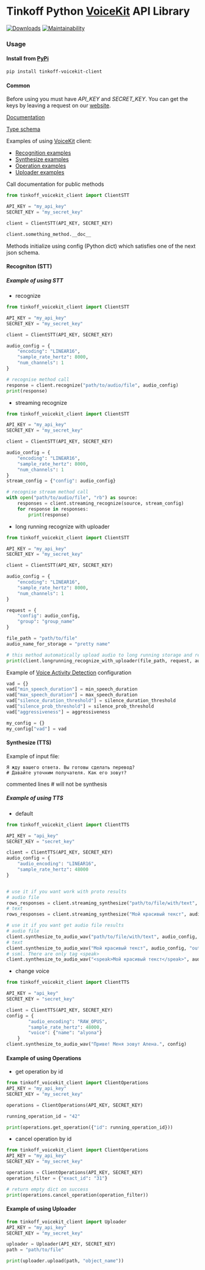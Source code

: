 # Tinkoff Python [VoiceKit](https://voicekit.tinkoff.ru/) API Library
[![Downloads](https://pepy.tech/badge/tinkoff-voicekit-client)](https://pepy.tech/project/tinkoff-voicekit-client)
[![Maintainability](https://api.codeclimate.com/v1/badges/263d75fe1c9d4f2bfd1a/maintainability)](https://codeclimate.com/github/TinkoffCreditSystems/voicekit_client_python/maintainability)

### Usage
#### Install from [PyPi](https://pypi.org/project/tinkoff-voicekit-client/)
```bash
pip install tinkoff-voicekit-client
```


#### Common
Before using you must have *API_KEY* and *SECRET_KEY*. You can get the keys by leaving a request on our [website](https://voicekit.tinkoff.ru/).

[Documentation](https://voicekit.tinkoff.ru/docs/)

[Type schema](docs/SCHEMA.md)

Examples of using [VoiceKit](https://voicekit.tinkoff.ru/) client:
* [Recognition examples](#example-of-using-stt)
* [Synthesize examples](#synthesize-tts)
* [Operation examples](#example-of-using-operations)
* [Uploader examples](#example-of-using-uploader)

Call documentation for public methods
```python
from tinkoff_voicekit_client import ClientSTT

API_KEY = "my_api_key"
SECRET_KEY = "my_secret_key"

client = ClientSTT(API_KEY, SECRET_KEY)

client.something_method.__doc__
```
Methods initialize using config (Python dict) which satisfies one of the next json schema.

#### Recogniton (STT)
##### Example of using STT
* recognize
```python
from tinkoff_voicekit_client import ClientSTT

API_KEY = "my_api_key"
SECRET_KEY = "my_secret_key"

client = ClientSTT(API_KEY, SECRET_KEY)

audio_config = {
    "encoding": "LINEAR16",
    "sample_rate_hertz": 8000,
    "num_channels": 1
}

# recognise method call
response = client.recognize("path/to/audio/file", audio_config)
print(response)
```
* streaming recognize
```python
from tinkoff_voicekit_client import ClientSTT

API_KEY = "my_api_key"
SECRET_KEY = "my_secret_key"

client = ClientSTT(API_KEY, SECRET_KEY)

audio_config = {
    "encoding": "LINEAR16",
    "sample_rate_hertz": 8000,
    "num_channels": 1
}
stream_config = {"config": audio_config}

# recognise stream method call
with open("path/to/audio/file", "rb") as source:
    responses = client.streaming_recognize(source, stream_config)
    for response in responses:
        print(response)
```
* long running recognize with uploader
```python
from tinkoff_voicekit_client import ClientSTT

API_KEY = "my_api_key"
SECRET_KEY = "my_secret_key"

client = ClientSTT(API_KEY, SECRET_KEY)

audio_config = {
    "encoding": "LINEAR16",
    "sample_rate_hertz": 8000,
    "num_channels": 1
}

request = {
    "config": audio_config,
    "group": "group_name"
}

file_path = "path/to/file"
audio_name_for_storage = "pretty name"

# this method automatically upload audio to long running storage and return uri
print(client.longrunning_recognize_with_uploader(file_path, request, audio_name_for_storage))
```
Example of [Voice Activity Detection](https://voicekit.tinkoff.ru/docs/stttutorial#example-customized-vad) configuration
```Python
vad = {}
vad["min_speech_duration"] = min_speech_duration
vad["max_speech_duration"] = max_speech_duration
vad["silence_duration_threshold"] = silence_duration_threshold
vad["silence_prob_threshold"] = silence_prob_threshold
vad["aggressiveness"] = aggressiveness

my_config = {}
my_config["vad"] = vad
```

#### Synthesize (TTS)
Example of input file:
```
Я жду вашего ответа. Вы готовы сделать перевод?
# Давайте уточним получателя. Как его зовут?
```
commented lines # will not be synthesis

##### Example of using TTS
* default
```python
from tinkoff_voicekit_client import ClientTTS

API_KEY = "api_key"
SECRET_KEY = "secret_key"

client = ClientTTS(API_KEY, SECRET_KEY)
audio_config = {
    "audio_encoding": "LINEAR16",
    "sample_rate_hertz": 48000
}


# use it if you want work with proto results
# audio file
rows_responses = client.streaming_synthesize("path/to/file/with/text", audio_config)
# text
rows_responses = client.streaming_synthesize("Мой красивый текст", audio_config)

# use it if you want get audio file results
# audio file
client.synthesize_to_audio_wav("path/to/file/with/text", audio_config, "output/dir")
# text
client.synthesize_to_audio_wav("Мой красивый текст", audio_config, "output/dir")
# ssml. There are only tag <speak>
client.synthesize_to_audio_wav("<speak>Мой красивый текст</speak>", audio_config, "output/dir", ssml=True)
```
* change voice
```python
from tinkoff_voicekit_client import ClientTTS

API_KEY = "api_key"
SECRET_KEY = "secret_key"

client = ClientTTS(API_KEY, SECRET_KEY)
config = {
        "audio_encoding": "RAW_OPUS",
        "sample_rate_hertz": 48000,
        "voice": {"name": "alyona"}
    }
client.synthesize_to_audio_wav("Приве! Меня зовут Алена.", config)
```

#### Example of using Operations
* get operation by id
```python
from tinkoff_voicekit_client import ClientOperations
API_KEY = "my_api_key"
SECRET_KEY = "my_secret_key"

operations = ClientOperations(API_KEY, SECRET_KEY)

running_operation_id = "42"

print(operations.get_operation({"id": running_operation_id}))
```
* cancel operation by id
```python
from tinkoff_voicekit_client import ClientOperations
API_KEY = "my_api_key"
SECRET_KEY = "my_secret_key"

operations = ClientOperations(API_KEY, SECRET_KEY)
operation_filter = {"exact_id": "31"}

# return empty dict on success
print(operations.cancel_operation(operation_filter))
```

#### Example of using Uploader
```python
from tinkoff_voicekit_client import Uploader
API_KEY = "my_api_key"
SECRET_KEY = "my_secret_key"

uploader = Uploader(API_KEY, SECRET_KEY)
path = "path/to/file"

print(uploader.upload(path, "object_name"))
```